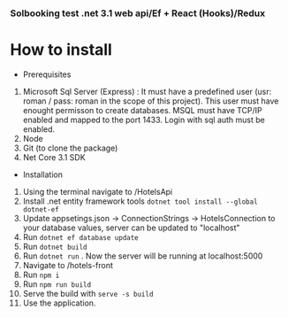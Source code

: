 ### Solbooking test .net 3.1 web api/Ef + React (Hooks)/Redux

# How to install

- Prerequisites
1. Microsoft Sql Server (Express) : It must have a predefined user (usr: roman / pass: roman in the scope of this project). This user must have enought permisson to create databases. MSQL must have TCP/IP enabled and mapped to the port 1433. Login with sql auth must be enabled.
2. Node
3. Git (to clone the package)
4. Net Core 3.1 SDK

- Installation
 1. Using the terminal navigate to /HotelsApi
 2. Install .net entity framework tools ```dotnet tool install --global dotnet-ef```
 3. Update appsetings.json -> ConnectionStrings -> HotelsConnection to your database values, server can be updated to "localhost"
 4. Run ```dotnet ef database update```
 5. Run ```dotnet build```
 6. Run ```dotnet run``` . Now the server will be running at localhost:5000
 7. Navigate to /hotels-front
 8. Run ```npm i```
 9. Run ```npm run build```
 10. Serve the build with ```serve -s build```
 11. Use the application.
